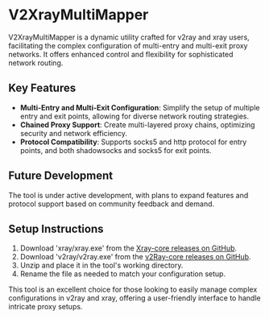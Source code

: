 # V2XrayMultiMapper

V2XrayMultiMapper is a dynamic utility crafted for v2ray and xray users, facilitating the complex configuration of multi-entry and multi-exit proxy networks. It offers enhanced control and flexibility for sophisticated network routing.

## Key Features

- **Multi-Entry and Multi-Exit Configuration**: Simplify the setup of multiple entry and exit points, allowing for diverse network routing strategies.
- **Chained Proxy Support**: Create multi-layered proxy chains, optimizing security and network efficiency.
- **Protocol Compatibility**: Supports socks5 and http protocol for entry points, and both shadowsocks and socks5 for exit points.

## Future Development

The tool is under active development, with plans to expand features and protocol support based on community feedback and demand.

## Setup Instructions

1. Download 'xray/xray.exe' from the [Xray-core releases on GitHub](https://github.com/XTLS/Xray-core/releases).
2. Download 'v2ray/v2ray.exe' from the [v2Ray-core releases on GitHub](https://github.com/v2ray/v2ray-core/releases).
3. Unzip and place it in the tool's working directory.
4. Rename the file as needed to match your configuration setup.

This tool is an excellent choice for those looking to easily manage complex configurations in v2ray and xray, offering a user-friendly interface to handle intricate proxy setups.

